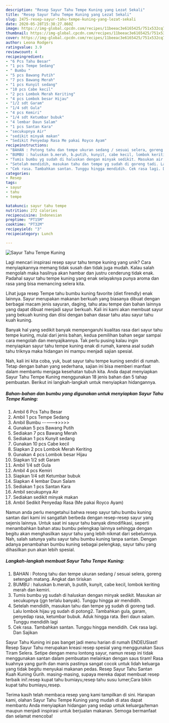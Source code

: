 ```yaml
---
description: "Resep Sayur Tahu Tempe Kuning yang Lezat Sekali"
title: "Resep Sayur Tahu Tempe Kuning yang Lezat Sekali"
slug: 2475-resep-sayur-tahu-tempe-kuning-yang-lezat-sekali
date: 2020-05-28T15:38:27.860Z
image: https://img-global.cpcdn.com/recipes/11beeac3e6165425/751x532cq70/sayur-tahu-tempe-kuning-foto-resep-utama.jpg
thumbnail: https://img-global.cpcdn.com/recipes/11beeac3e6165425/751x532cq70/sayur-tahu-tempe-kuning-foto-resep-utama.jpg
cover: https://img-global.cpcdn.com/recipes/11beeac3e6165425/751x532cq70/sayur-tahu-tempe-kuning-foto-resep-utama.jpg
author: Leona Rodgers
ratingvalue: 3.9
reviewcount: 4
recipeingredient:
- "6 Pcs Tahu Besar"
- "1 pcs Tempe Sedang"
- " Bumbu "
- "5 pcs Bawang Putih"
- "7 pcs Bawang Merah"
- "1 pcs Kunyit sedang"
- "10 pcs Cabe kecil"
- "2 pcs Lombok Merah Keriting"
- "4 pcs Lombok besar Hijau"
- "1/2 sdt Garam"
- "1/4 sdt Gula"
- "4 pcs Kemiri"
- "1/4 sdt Ketumbar bubuk"
- "4 lembar Daun Salam"
- "1 pcs Santan Kara"
- "secukupnya Air"
- "sedikit minyak makan"
- "Sedikit Penyedap Rasa Me pakai Royco Ayam"
recipeinstructions:
- "BAHAN : Potong tahu dan tempe ukuran sedang / sesuai selera, goreng setengah matang. Angkat dan tiriskan"
- "BUMBU : haluskan b.merah, b.putih, kunyit, cabe kecil, lombok keriting merah dan kemiri."
- "Tumis bumbu yg sudah di haluskan dengan minyak sedikit. Masukan air secukupnya (jgn terlalu banyak). Tunggu hingga air mendidih."
- "Setelah mendidih, masukan tahu dan tempe yg sudah di goreng tadi. Lalu lombok hijau yg sudah di potong2. Tambahkan gula, garam, penyedap rasa, ketumbar bubuk. Aduk hingga rata. Beri daun salam. Tunggu mendidih lagi"
- "Cek rasa. Tambahkan santan. Tunggu hingga mendidih. Cek rasa lagi. Dan Sajikan"
categories:
- Resep
tags:
- sayur
- tahu
- tempe

katakunci: sayur tahu tempe 
nutrition: 272 calories
recipecuisine: Indonesian
preptime: "PT15M"
cooktime: "PT32M"
recipeyield: "3"
recipecategory: Lunch

---
```



![Sayur Tahu Tempe Kuning](https://img-global.cpcdn.com/recipes/11beeac3e6165425/751x532cq70/sayur-tahu-tempe-kuning-foto-resep-utama.jpg)

Lagi mencari inspirasi resep sayur tahu tempe kuning yang unik? Cara menyiapkannya memang tidak susah dan tidak juga mudah. Kalau salah mengolah maka hasilnya akan hambar dan justru cenderung tidak enak. Padahal sayur tahu tempe kuning yang enak selayaknya punya aroma dan rasa yang bisa memancing selera kita.

Lihat juga resep Tempe tahu bumbu kuning favorite (diet firendly) enak lainnya. Sayur merupakan makanan berkuah yang biasanya dibuat dengan berbagai macam jenis sayuran, daging, tahu atau tempe dan bahan lainnya yang dapat dibuat menjadi sayur berkuah. Kali ini kami akan membuat sayur yang bekuah kuning dan diisi dengan bahan dasar tahu atau sayur tahu kuah kuning.

Banyak hal yang sedikit banyak mempengaruhi kualitas rasa dari sayur tahu tempe kuning, mulai dari jenis bahan, kedua pemilihan bahan segar sampai cara mengolah dan menyajikannya. Tak perlu pusing kalau ingin menyiapkan sayur tahu tempe kuning enak di rumah, karena asal sudah tahu triknya maka hidangan ini mampu menjadi sajian spesial.


Nah, kali ini kita coba, yuk, buat sayur tahu tempe kuning sendiri di rumah. Tetap dengan bahan yang sederhana, sajian ini bisa memberi manfaat dalam membantu menjaga kesehatan tubuh kita. Anda dapat menyiapkan Sayur Tahu Tempe Kuning menggunakan 18 jenis bahan dan 5 tahap pembuatan. Berikut ini langkah-langkah untuk menyiapkan hidangannya.

<!--inarticleads1-->

##### Bahan-bahan dan bumbu yang digunakan untuk menyiapkan Sayur Tahu Tempe Kuning:

1. Ambil 6 Pcs Tahu Besar
1. Ambil 1 pcs Tempe Sedang
1. Ambil  Bumbu -----&gt;&gt;&gt;&gt;&gt;
1. Gunakan 5 pcs Bawang Putih
1. Sediakan 7 pcs Bawang Merah
1. Sediakan 1 pcs Kunyit sedang
1. Gunakan 10 pcs Cabe kecil
1. Siapkan 2 pcs Lombok Merah Keriting
1. Gunakan 4 pcs Lombok besar Hijau
1. Siapkan 1/2 sdt Garam
1. Ambil 1/4 sdt Gula
1. Ambil 4 pcs Kemiri
1. Siapkan 1/4 sdt Ketumbar bubuk
1. Siapkan 4 lembar Daun Salam
1. Sediakan 1 pcs Santan Kara
1. Ambil secukupnya Air
1. Sediakan sedikit minyak makan
1. Ambil Sedikit Penyedap Rasa (Me pakai Royco Ayam)


Namun anda perlu mengetahui bahwa resep sayur tahu bumbu kuning santan dari kami ini sangatlah berbeda dengan resep-resep sayur yang sejenis lainnya. Untuk saat ini sayur tahu banyak dimodifikasi, seperti menambahkan bahan atau bumbu pelengkap lainnya sehingga dengan begitu akan menghasilkan sayur tahu yang lebih nikmat dari sebelumnya. Nah, salah satunya yaitu sayur tahu bumbu kuning tanpa santan. Dengan adanya penambahan bumbu kuning sebagai pelengkap, sayur tahu yang dihasilkan pun akan lebih spesial. 

<!--inarticleads2-->

##### Langkah-langkah membuat Sayur Tahu Tempe Kuning:

1. BAHAN : Potong tahu dan tempe ukuran sedang / sesuai selera, goreng setengah matang. Angkat dan tiriskan
1. BUMBU : haluskan b.merah, b.putih, kunyit, cabe kecil, lombok keriting merah dan kemiri.
1. Tumis bumbu yg sudah di haluskan dengan minyak sedikit. Masukan air secukupnya (jgn terlalu banyak). Tunggu hingga air mendidih.
1. Setelah mendidih, masukan tahu dan tempe yg sudah di goreng tadi. Lalu lombok hijau yg sudah di potong2. Tambahkan gula, garam, penyedap rasa, ketumbar bubuk. Aduk hingga rata. Beri daun salam. Tunggu mendidih lagi
1. Cek rasa. Tambahkan santan. Tunggu hingga mendidih. Cek rasa lagi. Dan Sajikan


Sayur Tahu Kuning ini pas banget jadi menu harian di rumah ENDEUSiast! Resep Sayur Tahu merupakan kreasi resep spesial yang menggunakan Saus Tiram Selera. Setipe dengan menu lontong sayur, namun resep ini tidak menggunakan santan dalam pembuatan melainkan dengan saus tiram! Rasa kuahnya yang gurih dan manis pastinya sangat cocok untuk lidah keluarga yang tidak begitu menyukai makanan pedas. Resep Sayur Tahu Santan Kuah Kuning Gurih. masing-masing, supaya mereka dapat membuat resep terbaik ini!.resep kupat tahu bumiayu,resep tahu susu lumer,Cara bikin kupat tahu bumiayu,resep. 

Terima kasih telah membaca resep yang kami tampilkan di sini. Harapan kami, olahan Sayur Tahu Tempe Kuning yang mudah di atas dapat membantu Anda menyiapkan hidangan yang sedap untuk keluarga/teman maupun menjadi inspirasi untuk berjualan makanan. Semoga bermanfaat dan selamat mencoba!

